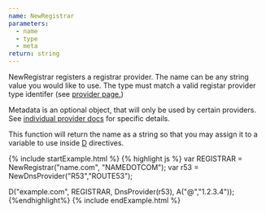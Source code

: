 ```yaml
---
name: NewRegistrar
parameters:
  - name
  - type
  - meta
return: string
---
```


NewRegistrar registers a registrar provider. The name can be any string value you would like to use.
The type must match a valid registar provider type identifer (see [provider page.]({{site.github.url}}/provider-list))

Metadata is an optional object, that will only be used by certain providers. See [individual provider docs]({{site.github.url}}/provider-list) for specific details.

This function will return the name as a string so that you may assign it to a variable to use inside [D](#D) directives.

{% include startExample.html %}
{% highlight js %}
var REGISTRAR = NewRegistrar("name.com", "NAMEDOTCOM");
var r53 = NewDnsProvider("R53","ROUTE53");

D("example.com", REGISTRAR, DnsProvider(r53), A("@","1.2.3.4"));
{%endhighlight%}
{% include endExample.html %}
